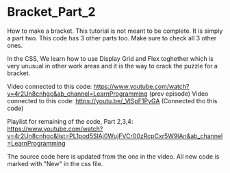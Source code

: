 # Bracket_Part_2

How to make a bracket. This tutorial is not meant to be complete. It is simply a part two. This code has 3 other parts too. Make sure to check all 3 other ones.

In the CSS, We learn how to use Display Grid and Flex toghether which is very unusual in other work areas and it is the way to crack the puzzle for a bracket.

Video connected to this code: https://www.youtube.com/watch?v=4r2Un8cnhgc&ab_channel=LearnProgramming (prev episode)
Video connected to this code: https://youtu.be/_VlSpF1PyGA (Connected tho this code)

Playlist for remaining of the code, Part 2,3,4: https://www.youtube.com/watch?v=4r2Un8cnhgc&list=PL1pod5SlAj0WujFVCr00zRcpCxr5W9lAn&ab_channel=LearnProgramming

The source code here is updated from the one in the video. All new code is marked with "New" in the css file.
